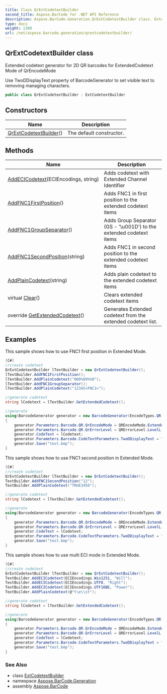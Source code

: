 ```yaml
---
title: Class QrExtCodetextBuilder
second_title: Aspose.BarCode for .NET API Reference
description: Aspose.BarCode.Generation.QrExtCodetextBuilder class. Extended codetext generator for 2D QR barcodes for ExtendedCodetext Mode of QrEncodeMode
type: docs
weight: 1380
url: /net/aspose.barcode.generation/qrextcodetextbuilder/
---
```

## QrExtCodetextBuilder class

Extended codetext generator for 2D QR barcodes for ExtendedCodetext Mode of QrEncodeMode

Use TwoDDisplayText property of BarcodeGenerator to set visible text to removing managing characters.

```csharp
public class QrExtCodetextBuilder : ExtCodetextBuilder
```

## Constructors

| Name | Description |
| --- | --- |
| [QrExtCodetextBuilder](qrextcodetextbuilder/)() | The default constructor. |

## Methods

| Name | Description |
| --- | --- |
| [AddECICodetext](../../aspose.barcode.generation/extcodetextbuilder/addecicodetext/)(ECIEncodings, string) | Adds codetext with Extended Channel Identifier |
| [AddFNC1FirstPosition](../../aspose.barcode.generation/qrextcodetextbuilder/addfnc1firstposition/)() | Adds FNC1 in first position to the extended codetext items |
| [AddFNC1GroupSeparator](../../aspose.barcode.generation/qrextcodetextbuilder/addfnc1groupseparator/)() | Adds Group Separator (GS - '\\u001D') to the extended codetext items |
| [AddFNC1SecondPosition](../../aspose.barcode.generation/qrextcodetextbuilder/addfnc1secondposition/)(string) | Adds FNC1 in second position to the extended codetext items |
| [AddPlainCodetext](../../aspose.barcode.generation/extcodetextbuilder/addplaincodetext/)(string) | Adds plain codetext to the extended codetext items |
| virtual [Clear](../../aspose.barcode.generation/extcodetextbuilder/clear/)() | Clears extended codetext items |
| override [GetExtendedCodetext](../../aspose.barcode.generation/qrextcodetextbuilder/getextendedcodetext/)() | Generates Extended codetext from the extended codetext list. |

## Examples

This sample shows how to use FNC1 first position in Extended Mode.

```csharp
[C#]
//create codetext
QrExtCodetextBuilder lTextBuilder = new QrExtCodetextBuilder();
lTextBuilder.AddFNC1FirstPosition();
lTextBuilder.AddPlainCodetext("000%89%%0");
lTextBuilder.AddFNC1GroupSeparator();
lTextBuilder.AddPlainCodetext("12345<FNC1>");

//generate codetext
string lCodetext = lTextBuilder.GetExtendedCodetext();

//generate
using(BarcodeGenerator generator = new BarcodeGenerator(EncodeTypes.QR))
{
    generator.Parameters.Barcode.QR.QrEncodeMode = QREncodeMode.ExtendedCodetext;
    generator.Parameters.Barcode.QR.QrErrorLevel = QRErrorLevel.LevelL;
	generator.CodeText = lCodetext;
    generator.Parameters.Barcode.CodeTextParameters.TwoDDisplayText = "My Text";
	generator.Save("test.bmp");
}
```

This sample shows how to use FNC1 second position in Extended Mode.

```csharp
[C#]
//create codetext
QrExtCodetextBuilder lTextBuilder = new QrExtCodetextBuilder();
TextBuilder.AddFNC1SecondPosition("12");
TextBuilder.AddPlainCodetext("TRUE3456"); 

//generate codetext
string lCodetext = lTextBuilder.GetExtendedCodetext();

//generate
using(BarcodeGenerator generator = new BarcodeGenerator(EncodeTypes.QR))
{
    generator.Parameters.Barcode.QR.QrEncodeMode = QREncodeMode.ExtendedCodetext;
    generator.Parameters.Barcode.QR.QrErrorLevel = QRErrorLevel.LevelL;
	generator.CodeText = lCodetext;
    generator.Parameters.Barcode.CodeTextParameters.TwoDDisplayText = "My Text";
	generator.Save("test.bmp");
}
```

This sample shows how to use multi ECI mode in Extended Mode.

```csharp
[C#]
//create codetext
QrExtCodetextBuilder lTextBuilder = new QrExtCodetextBuilder();
TextBuilder.AddECICodetext(ECIEncodings.Win1251, "Will");
TextBuilder.AddECICodetext(ECIEncodings.UTF8, "Right");
TextBuilder.AddECICodetext(ECIEncodings.UTF16BE, "Power");
TextBuilder.AddPlainCodetext(@"t\e\\st");   

//generate codetext
string lCodetext = lTextBuilder.GetExtendedCodetext();

//generate
using(BarcodeGenerator generator = new BarcodeGenerator(EncodeTypes.QR))
{
    generator.Parameters.Barcode.QR.QrEncodeMode = QREncodeMode.ExtendedCodetext;
    generator.Parameters.Barcode.QR.QrErrorLevel = QRErrorLevel.LevelL;
	generator.CodeText = lCodetext;
    generator.Parameters.Barcode.CodeTextParameters.TwoDDisplayText = "My Text";
	generator.Save("test.bmp");
}
```

### See Also

* class [ExtCodetextBuilder](../extcodetextbuilder/)
* namespace [Aspose.BarCode.Generation](../../aspose.barcode.generation/)
* assembly [Aspose.BarCode](../../)


